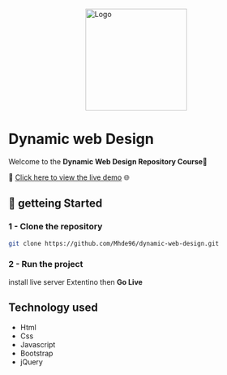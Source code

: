 <div style="display:flex; justify-content: center; align-items: center; margin:20px 0px">
    <img src="https://github.githubassets.com/images/modules/logos_page/GitHub-Mark.png" alt="Logo" width="200">
    </img>
</div>
    
# Dynamic web Design 
Welcome to the **Dynamic Web Design Repository Course**🚀

🔗 [Click here to view the live demo](google.com) 🌐

## 🚀 getteing Started 
### 1 - Clone the repository
```bash
git clone https://github.com/Mhde96/dynamic-web-design.git
```

### 2 - Run the project
install live server Extentino then **Go Live**


## Technology used 
- Html
- Css
- Javascript 
- Bootstrap
- jQuery

